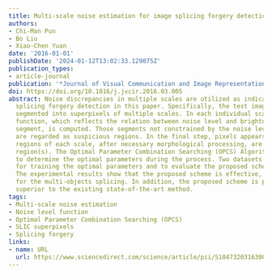 ```yaml
---
title: Multi-scale noise estimation for image splicing forgery detection
authors:
- Chi-Man Pun
- Bo Liu
- Xiao-Chen Yuan
date: '2016-01-01'
publishDate: '2024-01-12T13:02:33.129075Z'
publication_types:
- article-journal
publication: '*Journal of Visual Communication and Image Representation*'
doi: https://doi.org/10.1016/j.jvcir.2016.03.005
abstract: Noise discrepancies in multiple scales are utilized as indicators for image
  splicing forgery detection in this paper. Specifically, the test image is initially
  segmented into superpixels of multiple scales. In each individual scale, noise level
  function, which reflects the relation between noise level and brightness of each
  segment, is computed. Those segments not constrained by the noise level function
  are regarded as suspicious regions. In the final step, pixels appears in suspicious
  regions of each scale, after necessary morphological processing, are marked as spliced
  region(s). The Optimal Parameter Combination Searching (OPCS) Algorithm is proposed
  to determine the optimal parameters during the process. Two datasets are created
  for training the optimal parameters and to evaluate the proposed scheme, respectively.
  The experimental results show that the proposed scheme is effective, especially
  for the multi-objects splicing. In addition, the proposed scheme is proven to be
  superior to the existing state-of-the-art method.
tags:
- Multi-scale noise estimation
- Noise level function
- Optimal Parameter Combination Searching (OPCS)
- SLIC superpixels
- Splicing forgery
links:
- name: URL
  url: https://www.sciencedirect.com/science/article/pii/S1047320316300098
---
```

